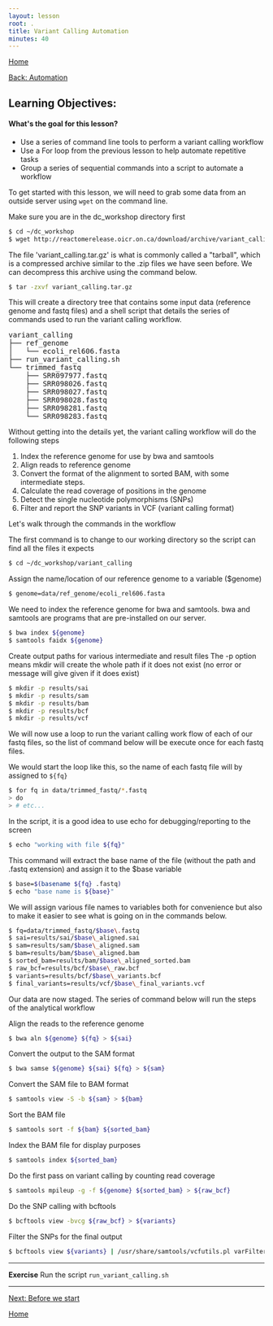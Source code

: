 ```yaml
---
layout: lesson
root: .
title: Variant Calling Automation
minutes: 40
---
```


[Home](https://acharbonneau.github.io/2016-09-28-MSU/)
		
[Back: Automation](https://acharbonneau.github.io/2016-09-28-MSU/11-automating_a_workflow.html)


Learning Objectives:
-------------------

#### What's the goal for this lesson?

* Use a series of command line tools to perform a variant calling workflow
* Use a For loop from the previous lesson to help automate repetitive tasks
* Group a series of sequential commands into a script to automate a workflow

To get started with this lesson, we will need to grab some data from an outside
server using `wget` on the command line.

Make sure you are in the dc_workshop directory first

```bash
$ cd ~/dc_workshop
$ wget http://reactomerelease.oicr.on.ca/download/archive/variant_calling.tar.gz
```

The file 'variant_calling.tar.gz' is what is commonly called a "tarball", which is
a compressed archive similar to the .zip files we have seen before.  We can decompress
this archive using the command below.

```bash
$ tar -zxvf variant_calling.tar.gz
```
This will create a directory tree that contains some input data (reference genome and fastq files)
and a shell script that details the series of commands used to run the variant calling workflow.

<pre>
variant_calling
├── ref_genome
│   └── ecoli_rel606.fasta
├── run_variant_calling.sh
└── trimmed_fastq
    ├── SRR097977.fastq
    ├── SRR098026.fastq
    ├── SRR098027.fastq
    ├── SRR098028.fastq
    ├── SRR098281.fastq
    └── SRR098283.fastq
</pre>

Without getting into the details yet, the variant calling workflow will do the following steps

1. Index the reference genome for use by bwa and samtools
2. Align reads to reference genome
3. Convert the format of the alignment to sorted BAM, with some intermediate steps.
4. Calculate the read coverage of positions in the genome
5. Detect the single nucleotide polymorphisms (SNPs)
6. Filter and report the SNP variants in VCF (variant calling format)

Let's walk through the commands in the workflow

The first command is to change to our working directory
so the script can find all the files it expects

```bash
$ cd ~/dc_workshop/variant_calling
```

Assign the name/location of our reference genome
to a variable ($genome)

```bash
$ genome=data/ref_genome/ecoli_rel606.fasta
```

We need to index the reference genome for bwa and samtools. bwa
and samtools are programs that are pre-installed on our server.

```bash
$ bwa index ${genome}
$ samtools faidx ${genome}
```

Create output paths for various intermediate and result files The -p option means mkdir will create the whole path if it does not exist (no error or message will give given if it does exist)

```bash
$ mkdir -p results/sai
$ mkdir -p results/sam
$ mkdir -p results/bam
$ mkdir -p results/bcf
$ mkdir -p results/vcf
```

We will now use a loop to run the variant calling work flow of each of our fastq files, so the list of command below will be execute once for each fastq files.

We would start the loop like this, so the name of each fastq file will by assigned to `${fq}`

```bash
$ for fq in data/trimmed_fastq/*.fastq
> do
> # etc...
```

In the script, it is a good idea to use echo for debugging/reporting to the screen

```bash
$ echo "working with file ${fq}"
```

This command will extract the base name of the file
(without the path and .fastq extension) and assign it
to the $base variable

```bash
$ base=$(basename ${fq} .fastq)
$ echo "base name is ${base}"
```

We will assign various file names to variables both
for convenience but also to make it easier to see what 
is going on in the commands below.
```bash
$ fq=data/trimmed_fastq/$base\.fastq
$ sai=results/sai/$base\_aligned.sai
$ sam=results/sam/$base\_aligned.sam
$ bam=results/bam/$base\_aligned.bam
$ sorted_bam=results/bam/$base\_aligned_sorted.bam
$ raw_bcf=results/bcf/$base\_raw.bcf
$ variants=results/bcf/$base\_variants.bcf
$ final_variants=results/vcf/$base\_final_variants.vcf    
```

Our data are now staged.  The series of command below will run the steps of the analytical workflow

Align the reads to the reference genome

```bash
$ bwa aln ${genome} ${fq} > ${sai}
```

Convert the output to the SAM format

```bash
$ bwa samse ${genome} ${sai} ${fq} > ${sam}
```

Convert the SAM file to BAM format

```bash
$ samtools view -S -b ${sam} > ${bam}
```
Sort the BAM file

```bash
$ samtools sort -f ${bam} ${sorted_bam}
```
Index the BAM file for display purposes

```bash
$ samtools index ${sorted_bam}
```

Do the first pass on variant calling by counting
read coverage

```bash
$ samtools mpileup -g -f ${genome} ${sorted_bam} > ${raw_bcf}
```
Do the SNP calling with bcftools

```bash
$ bcftools view -bvcg ${raw_bcf} > ${variants}
```
Filter the SNPs for the final output

```bash
$ bcftools view ${variants} | /usr/share/samtools/vcfutils.pl varFilter - > ${final_variants}
```
    
    
****
**Exercise**
Run the script `run_variant_calling.sh`
****

[Next: Before we start](https://acharbonneau.github.io/2016-09-28-MSU/13-before-we-start.html)

[Home](https://acharbonneau.github.io/2016-09-28-MSU/)


